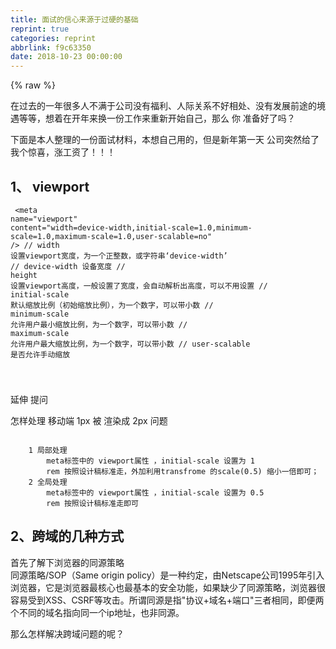 ```yaml
---
title: 面试的信心来源于过硬的基础
reprint: true
categories: reprint
abbrlink: f9c63350
date: 2018-10-23 00:00:00
---
```


{% raw %}

                    
<p>在过去的一年很多人不满于公司没有福利、人际关系不好相处、没有发展前途的境遇等等，想着在开年来换一份工作来重新开始自己，那么 你 准备好了吗？</p>
<p>下面是本人整理的一份面试材料，本想自己用的，但是新年第一天 公司突然给了我个惊喜，涨工资了！！！</p>
<h2 id="articleHeader0">1、 viewport</h2>
<div class="widget-codetool" style="display:none;">
      <div class="widget-codetool--inner">
      <span class="selectCode code-tool" data-toggle="tooltip" data-placement="top" title="" data-original-title="全选"></span>
      <span type="button" class="copyCode code-tool" data-toggle="tooltip" data-placement="top" data-clipboard-text="    <meta name=&quot;viewport&quot; content=&quot;width=device-width,initial-scale=1.0,minimum-scale=1.0,maximum-scale=1.0,user-scalable=no&quot; />
    // width    设置viewport宽度，为一个正整数，或字符串‘device-width’
    // device-width  设备宽度
    // height   设置viewport高度，一般设置了宽度，会自动解析出高度，可以不用设置
    // initial-scale    默认缩放比例（初始缩放比例），为一个数字，可以带小数
    // minimum-scale    允许用户最小缩放比例，为一个数字，可以带小数
    // maximum-scale    允许用户最大缩放比例，为一个数字，可以带小数
    // user-scalable    是否允许手动缩放

" title="" data-original-title="复制"></span>
      <span type="button" class="saveToNote code-tool" data-toggle="tooltip" data-placement="top" title="" data-original-title="放进笔记"></span>
      </div>
      </div><pre class="hljs maxima"><code>    &lt;meta name=<span class="hljs-string">"viewport"</span> <span class="hljs-built_in">content</span>=<span class="hljs-string">"width=device-width,initial-scale=1.0,minimum-scale=1.0,maximum-scale=1.0,user-scalable=no"</span> /&gt;
    // <span class="hljs-built_in">width</span>    设置viewport宽度，为一个正整数，或字符串‘device-<span class="hljs-built_in">width</span>’
    // device-<span class="hljs-built_in">width</span>  设备宽度
    // <span class="hljs-built_in">height</span>   设置viewport高度，一般设置了宽度，会自动解析出高度，可以不用设置
    // initial-<span class="hljs-built_in">scale</span>    默认缩放比例（初始缩放比例），为一个数字，可以带小数
    // minimum-<span class="hljs-built_in">scale</span>    允许用户最小缩放比例，为一个数字，可以带小数
    // maximum-<span class="hljs-built_in">scale</span>    允许用户最大缩放比例，为一个数字，可以带小数
    // user-scalable    是否允许手动缩放

</code></pre>
<p>延伸 提问</p>
<p>怎样处理 移动端 1px 被 渲染成 2px 问题</p>
<div class="widget-codetool" style="display:none;">
      <div class="widget-codetool--inner">
      <span class="selectCode code-tool" data-toggle="tooltip" data-placement="top" title="" data-original-title="全选"></span>
      <span type="button" class="copyCode code-tool" data-toggle="tooltip" data-placement="top" data-clipboard-text="
    1 局部处理
        meta标签中的 viewport属性 ，initial-scale 设置为 1 
        rem 按照设计稿标准走，外加利用transfrome 的scale(0.5) 缩小一倍即可；
    2 全局处理
        meta标签中的 viewport属性 ，initial-scale 设置为 0.5
        rem 按照设计稿标准走即可" title="" data-original-title="复制"></span>
      <span type="button" class="saveToNote code-tool" data-toggle="tooltip" data-placement="top" title="" data-original-title="放进笔记"></span>
      </div>
      </div><pre class="hljs dos"><code>
    <span class="hljs-number">1</span> 局部处理
        meta标签中的 viewport属性 ，initial-scale 设置为 <span class="hljs-number">1</span> 
<span class="hljs-comment">        rem 按照设计稿标准走，外加利用transfrome 的scale(0.5) 缩小一倍即可；</span>
    <span class="hljs-number">2</span> 全局处理
        meta标签中的 viewport属性 ，initial-scale 设置为 <span class="hljs-number">0</span>.<span class="hljs-number">5</span>
<span class="hljs-comment">        rem 按照设计稿标准走即可</span></code></pre>
<h2 id="articleHeader1">2、跨域的几种方式</h2>
<p>首先了解下浏览器的同源策略<br>   同源策略/SOP（Same origin policy）是一种约定，由Netscape公司1995年引入浏览器，它是浏览器最核心也最基本的安全功能，如果缺少了同源策略，浏览器很容易受到XSS、CSRF等攻击。所谓同源是指"协议+域名+端口"三者相同，即便两个不同的域名指向同一个ip地址，也非同源。</p>
<p>那么怎样解决跨域问题的呢？</p>
<div class="widget-codetool" style="display:none;">
      <div class="widget-codetool--inner">
      <span class="selectCode code-tool" data-toggle="tooltip" data-placement="top" title="" data-original-title="全选"></span>
      <span type="button" class="copyCode code-tool" data-toggle="tooltip" data-placement="top" data-clipboard-text="    1 通过jsonp跨域
        1.）原生实现：
         <script>
            var script = document.createElement('script');
            script.type = 'text/javascript';
        
            // 传参并指定回调执行函数为onBack
            script.src = 'http://www.....:8080/login?user=admin&amp;callback=onBack';
            document.head.appendChild(script);
        
            // 回调执行函数
            function onBack(res) {
                alert(JSON.stringify(res));
            }
         </script>
    2、 document.domain + iframe跨域  
        此方案仅限主域相同，子域不同的跨域应用场景。
        1.）父窗口：(http://www.domain.com/a.html)

            <iframe id=&quot;iframe&quot; src=&quot;http://child.domain.com/b.html&quot;></iframe>
            <script>
                document.domain = 'domain.com';
                var user = 'admin';
            </script>
            2.）子窗口：(http://child.domain.com/b.html)
            
            <script>
                document.domain = 'domain.com';
                // 获取父窗口中变量
                alert('get js data from parent ---> ' + window.parent.user);
            </script>

        弊端：请看下面渲染加载优化

    3、 nginx代理跨域
    4、 nodejs中间件代理跨域
    5、 后端在头部信息里面设置安全域名
    
    更多跨域的具体内容请看  https://segmentfault.com/a/1190000011145364
    " title="" data-original-title="复制"></span>
      <span type="button" class="saveToNote code-tool" data-toggle="tooltip" data-placement="top" title="" data-original-title="放进笔记"></span>
      </div>
      </div><pre class="hljs xml"><code>    1 通过jsonp跨域
        1.）原生实现：
         <span class="hljs-tag">&lt;<span class="hljs-name">script</span>&gt;</span><span class="javascript">
            <span class="hljs-keyword">var</span> script = <span class="hljs-built_in">document</span>.createElement(<span class="hljs-string">'script'</span>);
            script.type = <span class="hljs-string">'text/javascript'</span>;
        
            <span class="hljs-comment">// 传参并指定回调执行函数为onBack</span>
            script.src = <span class="hljs-string">'http://www.....:8080/login?user=admin&amp;callback=onBack'</span>;
            <span class="hljs-built_in">document</span>.head.appendChild(script);
        
            <span class="hljs-comment">// 回调执行函数</span>
            <span class="hljs-function"><span class="hljs-keyword">function</span> <span class="hljs-title">onBack</span>(<span class="hljs-params">res</span>) </span>{
                alert(<span class="hljs-built_in">JSON</span>.stringify(res));
            }
         </span><span class="hljs-tag">&lt;/<span class="hljs-name">script</span>&gt;</span>
    2、 document.domain + iframe跨域  
        此方案仅限主域相同，子域不同的跨域应用场景。
        1.）父窗口：(http://www.domain.com/a.html)

            <span class="hljs-tag">&lt;<span class="hljs-name">iframe</span> <span class="hljs-attr">id</span>=<span class="hljs-string">"iframe"</span> <span class="hljs-attr">src</span>=<span class="hljs-string">"http://child.domain.com/b.html"</span>&gt;</span><span class="hljs-tag">&lt;/<span class="hljs-name">iframe</span>&gt;</span>
            <span class="hljs-tag">&lt;<span class="hljs-name">script</span>&gt;</span><span class="javascript">
                <span class="hljs-built_in">document</span>.domain = <span class="hljs-string">'domain.com'</span>;
                <span class="hljs-keyword">var</span> user = <span class="hljs-string">'admin'</span>;
            </span><span class="hljs-tag">&lt;/<span class="hljs-name">script</span>&gt;</span>
            2.）子窗口：(http://child.domain.com/b.html)
            
            <span class="hljs-tag">&lt;<span class="hljs-name">script</span>&gt;</span><span class="javascript">
                <span class="hljs-built_in">document</span>.domain = <span class="hljs-string">'domain.com'</span>;
                <span class="hljs-comment">// 获取父窗口中变量</span>
                alert(<span class="hljs-string">'get js data from parent ---&gt; '</span> + <span class="hljs-built_in">window</span>.parent.user);
            </span><span class="hljs-tag">&lt;/<span class="hljs-name">script</span>&gt;</span>

        弊端：请看下面渲染加载优化

    3、 nginx代理跨域
    4、 nodejs中间件代理跨域
    5、 后端在头部信息里面设置安全域名
    
    更多跨域的具体内容请看  https://segmentfault.com/a/1190000011145364
    </code></pre>
<h2 id="articleHeader2">3、 渲染优化</h2>
<div class="widget-codetool" style="display:none;">
      <div class="widget-codetool--inner">
      <span class="selectCode code-tool" data-toggle="tooltip" data-placement="top" title="" data-original-title="全选"></span>
      <span type="button" class="copyCode code-tool" data-toggle="tooltip" data-placement="top" data-clipboard-text="    1.禁止使用iframe（阻塞父文档onload事件）；
        *iframe会阻塞主页面的Onload事件；
        *搜索引擎的检索程序无法解读这种页面，不利于SEO;
        *iframe和主页面共享连接池，而浏览器对相同域的连接有限制，所以会影响页面的并行加载。

        使用iframe之前需要考虑这两个缺点。如果需要使用iframe，最好是通过javascript
        动态给iframe添加src属性值，这样可以绕开以上两个问题。

    2.禁止使用gif图片实现loading效果（降低CPU消耗，提升渲染性能）；
    3、使用CSS3代码代替JS动画（尽可能避免重绘重排以及回流）；
    4、对于一些小图标，可以使用base64位编码，以减少网络请求。但不建议大图使用，比较耗费CPU；
            小图标优势在于：
                1.减少HTTP请求；
                2.避免文件跨域；
                3.修改及时生效；

    5、页面头部的<style></style> 会阻塞页面；（因为 Renderer进程中 JS线程和渲染线程是互斥的）；
    6、页面头部<script</script> 会阻塞页面；（因为 Renderer进程中 JS线程和渲染线程是互斥的）；
    7、页面中空的 href 和 src 会阻塞页面其他资源的加载 (阻塞下载进程)；
    
    8、网页Gzip，CDN托管，data缓存 ，图片服务器；
    9、前端模板 JS+数据，减少由于HTML标签导致的带宽浪费，前端用变量保存AJAX请求结果，每次操作本地变量，不用请求，减少请求次数
    10、用innerHTML代替DOM操作，减少DOM操作次数，优化javascript性能。
    11、当需要设置的样式很多时设置className而不是直接操作style。
    12、少用全局变量、缓存DOM节点查找的结果。减少IO读取操作。
    13、避免使用CSS Expression（css表达式)又称Dynamic properties(动态属性)。
    14、图片预加载，将样式表放在顶部，将脚本放在底部  加上时间戳。

    15、 避免在页面的主体布局中使用table，table要等其中的内容完全下载之后才会显示出来，显示比div+css布局慢。
        对普通的网站有一个统一的思路，就是尽量向前端优化、减少数据库操作、减少磁盘IO。
            向前端优化指的是，在不影响功能和体验的情况下，能在浏览器执行的不要在服务端执行，
            能在缓存服务器上直接返回的不要到应用服务器，程序能直接取得的结果不要到外部取得，
            本机内能取得的数据不要到远程取，内存能取到的不要到磁盘取，缓存中有的不要去数据库查询。
            减少数据库操作指减少更新次数、缓存结果减少查询次数、将数据库执行的操作尽可能的让你的程序完成（例如join查询），
            减少磁盘IO指尽量不使用文件系统作为缓存、减少读写文件次数等。程序优化永远要优化慢的部分，换语言是无法“优化”的。
            " title="" data-original-title="复制"></span>
      <span type="button" class="saveToNote code-tool" data-toggle="tooltip" data-placement="top" title="" data-original-title="放进笔记"></span>
      </div>
      </div><pre class="hljs lsl"><code>    <span class="hljs-number">1.</span>禁止使用iframe（阻塞父文档onload事件）；
        *iframe会阻塞主页面的Onload事件；
        *搜索引擎的检索程序无法解读这种页面，不利于SEO;
        *iframe和主页面共享连接池，而浏览器对相同域的连接有限制，所以会影响页面的并行加载。

        使用iframe之前需要考虑这两个缺点。如果需要使用iframe，最好是通过javascript
        动态给iframe添加src属性值，这样可以绕开以上两个问题。

    <span class="hljs-number">2.</span>禁止使用gif图片实现loading效果（降低CPU消耗，提升渲染性能）；
    <span class="hljs-number">3</span>、使用CSS3代码代替JS动画（尽可能避免重绘重排以及回流）；
    <span class="hljs-number">4</span>、对于一些小图标，可以使用base64位编码，以减少网络请求。但不建议大图使用，比较耗费CPU；
            小图标优势在于：
                <span class="hljs-number">1.</span>减少HTTP请求；
                <span class="hljs-number">2.</span>避免文件跨域；
                <span class="hljs-number">3.</span>修改及时生效；

    <span class="hljs-number">5</span>、页面头部的&lt;style&gt;&lt;/style&gt; 会阻塞页面；（因为 Renderer进程中 JS线程和渲染线程是互斥的）；
    <span class="hljs-number">6</span>、页面头部&lt;script&lt;/script&gt; 会阻塞页面；（因为 Renderer进程中 JS线程和渲染线程是互斥的）；
    <span class="hljs-number">7</span>、页面中空的 href 和 src 会阻塞页面其他资源的加载 (阻塞下载进程)；
    
    <span class="hljs-number">8</span>、网页Gzip，CDN托管，data缓存 ，图片服务器；
    <span class="hljs-number">9</span>、前端模板 JS+数据，减少由于HTML标签导致的带宽浪费，前端用变量保存AJAX请求结果，每次操作本地变量，不用请求，减少请求次数
    <span class="hljs-number">10</span>、用innerHTML代替DOM操作，减少DOM操作次数，优化javascript性能。
    <span class="hljs-number">11</span>、当需要设置的样式很多时设置className而不是直接操作style。
    <span class="hljs-number">12</span>、少用全局变量、缓存DOM节点查找的结果。减少IO读取操作。
    <span class="hljs-number">13</span>、避免使用CSS Expression（css表达式)又称Dynamic properties(动态属性)。
    <span class="hljs-number">14</span>、图片预加载，将样式表放在顶部，将脚本放在底部  加上时间戳。

    <span class="hljs-number">15</span>、 避免在页面的主体布局中使用table，table要等其中的内容完全下载之后才会显示出来，显示比div+css布局慢。
        对普通的网站有一个统一的思路，就是尽量向前端优化、减少数据库操作、减少磁盘IO。
            向前端优化指的是，在不影响功能和体验的情况下，能在浏览器执行的不要在服务端执行，
            能在缓存服务器上直接返回的不要到应用服务器，程序能直接取得的结果不要到外部取得，
            本机内能取得的数据不要到远程取，内存能取到的不要到磁盘取，缓存中有的不要去数据库查询。
            减少数据库操作指减少更新次数、缓存结果减少查询次数、将数据库执行的操作尽可能的让你的程序完成（例如join查询），
            减少磁盘IO指尽量不使用文件系统作为缓存、减少读写文件次数等。程序优化永远要优化慢的部分，换语言是无法“优化”的。
            </code></pre>
<h2 id="articleHeader3">4、事件的各个阶段</h2>
<div class="widget-codetool" style="display:none;">
      <div class="widget-codetool--inner">
      <span class="selectCode code-tool" data-toggle="tooltip" data-placement="top" title="" data-original-title="全选"></span>
      <span type="button" class="copyCode code-tool" data-toggle="tooltip" data-placement="top" data-clipboard-text="1：捕获阶段 ---> 2：目标阶段 ---> 3：冒泡阶段
document   ---> target目标 ----> document

由此，addEventListener的第三个参数设置为true和false的区别已经非常清晰了：

true表示该元素在事件的“捕获阶段”（由外往内传递时）响应事件；

false表示该元素在事件的“冒泡阶段”（由内向外传递时）响应事件。
" title="" data-original-title="复制"></span>
      <span type="button" class="saveToNote code-tool" data-toggle="tooltip" data-placement="top" title="" data-original-title="放进笔记"></span>
      </div>
      </div><pre class="hljs livescript"><code><span class="hljs-number">1</span>：捕获阶段 -<span class="hljs-function">--&gt;</span> <span class="hljs-number">2</span>：目标阶段 -<span class="hljs-function">--&gt;</span> <span class="hljs-number">3</span>：冒泡阶段
<span class="hljs-built_in">document</span>   -<span class="hljs-function">--&gt;</span> target目标 --<span class="hljs-function">--&gt;</span> <span class="hljs-built_in">document</span>

由此，addEventListener的第三个参数设置为<span class="hljs-literal">true</span>和<span class="hljs-literal">false</span>的区别已经非常清晰了：

<span class="hljs-literal">true</span>表示该元素在事件的“捕获阶段”（由外往内传递时）响应事件；

<span class="hljs-literal">false</span>表示该元素在事件的“冒泡阶段”（由内向外传递时）响应事件。
</code></pre>
<h2 id="articleHeader4">5、let var const</h2>
<div class="widget-codetool" style="display:none;">
      <div class="widget-codetool--inner">
      <span class="selectCode code-tool" data-toggle="tooltip" data-placement="top" title="" data-original-title="全选"></span>
      <span type="button" class="copyCode code-tool" data-toggle="tooltip" data-placement="top" data-clipboard-text="let 允许你声明一个作用域被限制在块级中的变量、语句或者表达式
    let绑定不受变量提升的约束，这意味着let声明不会被提升到当前
    该变量处于从块开始到初始化处理的“暂存死区”。

var 声明变量的作用域限制在其声明位置的上下文中，而非声明变量总是全局的
    由于变量声明（以及其他声明）总是在任意代码执行之前处理的，所以在代码中的任意位置声明变量总是等效于在代码开头声明
    
const 声明创建一个值的只读引用 (即指针)
    这里就要介绍下 JS 常用类型 
    String、Number、Boolean、Array、Object、Null、Undefined
    其中基本类型 有 Undefined、Null、Boolean、Number、String，保存在栈中；
    复合类型 有 Array、Object ，保存在堆中；
    
    基本数据当值发生改变时，那么其对应的指针也将发生改变，故造成 const申明基本数据类型时，
    再将其值改变时，将会造成报错， 例如 const a = 3 ; a = 5 时 将会报错；
    但是如果是复合类型时，如果只改变复合类型的其中某个Value项时， 将还是正常使用；
" title="" data-original-title="复制"></span>
      <span type="button" class="saveToNote code-tool" data-toggle="tooltip" data-placement="top" title="" data-original-title="放进笔记"></span>
      </div>
      </div><pre class="hljs javascript"><code><span class="hljs-keyword">let</span> 允许你声明一个作用域被限制在块级中的变量、语句或者表达式
    <span class="hljs-keyword">let</span>绑定不受变量提升的约束，这意味着<span class="hljs-keyword">let</span>声明不会被提升到当前
    该变量处于从块开始到初始化处理的“暂存死区”。

<span class="hljs-keyword">var</span> 声明变量的作用域限制在其声明位置的上下文中，而非声明变量总是全局的
    由于变量声明（以及其他声明）总是在任意代码执行之前处理的，所以在代码中的任意位置声明变量总是等效于在代码开头声明
    
<span class="hljs-keyword">const</span> 声明创建一个值的只读引用 (即指针)
    这里就要介绍下 JS 常用类型 
    <span class="hljs-built_in">String</span>、<span class="hljs-built_in">Number</span>、<span class="hljs-built_in">Boolean</span>、<span class="hljs-built_in">Array</span>、<span class="hljs-built_in">Object</span>、Null、Undefined
    其中基本类型 有 Undefined、Null、<span class="hljs-built_in">Boolean</span>、<span class="hljs-built_in">Number</span>、<span class="hljs-built_in">String</span>，保存在栈中；
    复合类型 有 <span class="hljs-built_in">Array</span>、<span class="hljs-built_in">Object</span> ，保存在堆中；
    
    基本数据当值发生改变时，那么其对应的指针也将发生改变，故造成 <span class="hljs-keyword">const</span>申明基本数据类型时，
    再将其值改变时，将会造成报错， 例如 <span class="hljs-keyword">const</span> a = <span class="hljs-number">3</span> ; a = <span class="hljs-number">5</span> 时 将会报错；
    但是如果是复合类型时，如果只改变复合类型的其中某个Value项时， 将还是正常使用；
</code></pre>
<h2 id="articleHeader5">6、箭头函数</h2>
<div class="widget-codetool" style="display:none;">
      <div class="widget-codetool--inner">
      <span class="selectCode code-tool" data-toggle="tooltip" data-placement="top" title="" data-original-title="全选"></span>
      <span type="button" class="copyCode code-tool" data-toggle="tooltip" data-placement="top" data-clipboard-text="    语法比函数表达式更短，并且不绑定自己的this，arguments，super或 new.target。这些函数表达式最适合用于非方法函数，并且它们不能用作构造函数。
    " title="" data-original-title="复制"></span>
      <span type="button" class="saveToNote code-tool" data-toggle="tooltip" data-placement="top" title="" data-original-title="放进笔记"></span>
      </div>
      </div><pre class="hljs aspectj"><code>    语法比函数表达式更短，并且不绑定自己的<span class="hljs-keyword">this</span>，arguments，<span class="hljs-keyword">super</span>或 <span class="hljs-keyword">new</span>.<span class="hljs-keyword">target</span>。这些函数表达式最适合用于非方法函数，并且它们不能用作构造函数。
    </code></pre>
<h2 id="articleHeader6">7、快速的让一个数组乱序</h2>
<div class="widget-codetool" style="display:none;">
      <div class="widget-codetool--inner">
      <span class="selectCode code-tool" data-toggle="tooltip" data-placement="top" title="" data-original-title="全选"></span>
      <span type="button" class="copyCode code-tool" data-toggle="tooltip" data-placement="top" data-clipboard-text="    var arr = [1,2,3,4,5,6,7,8,9,10];
    arr.sort(function(){
        return Math.random() - 0.5;
    })
    console.log(arr);
" title="" data-original-title="复制"></span>
      <span type="button" class="saveToNote code-tool" data-toggle="tooltip" data-placement="top" title="" data-original-title="放进笔记"></span>
      </div>
      </div><pre class="hljs lsl"><code>    var arr = [<span class="hljs-number">1</span>,<span class="hljs-number">2</span>,<span class="hljs-number">3</span>,<span class="hljs-number">4</span>,<span class="hljs-number">5</span>,<span class="hljs-number">6</span>,<span class="hljs-number">7</span>,<span class="hljs-number">8</span>,<span class="hljs-number">9</span>,<span class="hljs-number">10</span>];
    arr.sort(function(){
        return Math.random() - <span class="hljs-number">0.5</span>;
    })
    console.log(arr);
</code></pre>
<p>此处解释：（语言组织能力不足，请勿吐槽）</p>
<p><span class="img-wrap"><img src="https://static.alili.tech/img/remote/1460000013331110?w=773&amp;h=784" src="https://static.alili.tech/img/remote/1460000013331110?w=773&amp;h=784" alt="" title="" style="cursor: pointer; display: inline;"></span></p>
<div class="widget-codetool" style="display:none;">
      <div class="widget-codetool--inner">
      <span class="selectCode code-tool" data-toggle="tooltip" data-placement="top" title="" data-original-title="全选"></span>
      <span type="button" class="copyCode code-tool" data-toggle="tooltip" data-placement="top" data-clipboard-text="首先： 当return 的值

    小于 0 ，那么 a 会被排列到 b 之前；
    等于 0 ， a 和 b 的相对位置不变；
    大于 0 ， b 会被排列到 a 之前；

这里你会 发现起始 的时候数组是正序排列，每当进行一次排列的时候， 都会先随机一个随机数 
（注意这里的每一次排列 指 每一个红框指一次排列， 共9次排列 ， 一次排列中可能存在多次比较）；

当一次排列的 随机数大于0.5 时 将会进行第二次比较， 当第二次随机数 仍然大于0.5 时 ，
    将会再 进行一次比较， 直到 随机数大于0.5 或者排列到第一位；

当一次排列的 随机数 小于0.5时 当前比较的两项 索引将不会改变 ，继续下一次 的排列；
" title="" data-original-title="复制"></span>
      <span type="button" class="saveToNote code-tool" data-toggle="tooltip" data-placement="top" title="" data-original-title="放进笔记"></span>
      </div>
      </div><pre class="hljs stylus"><code>首先： 当return 的值

    小于 <span class="hljs-number">0</span> ，那么 <span class="hljs-selector-tag">a</span> 会被排列到 <span class="hljs-selector-tag">b</span> 之前；
    等于 <span class="hljs-number">0</span> ， <span class="hljs-selector-tag">a</span> 和 <span class="hljs-selector-tag">b</span> 的相对位置不变；
    大于 <span class="hljs-number">0</span> ， <span class="hljs-selector-tag">b</span> 会被排列到 <span class="hljs-selector-tag">a</span> 之前；

这里你会 发现起始 的时候数组是正序排列，每当进行一次排列的时候， 都会先随机一个随机数 
（注意这里的每一次排列 指 每一个红框指一次排列， 共<span class="hljs-number">9</span>次排列 ， 一次排列中可能存在多次比较）；

当一次排列的 随机数大于<span class="hljs-number">0.5</span> 时 将会进行第二次比较， 当第二次随机数 仍然大于<span class="hljs-number">0.5</span> 时 ，
    将会再 进行一次比较， 直到 随机数大于<span class="hljs-number">0.5</span> 或者排列到第一位；

当一次排列的 随机数 小于<span class="hljs-number">0.5</span>时 当前比较的两项 索引将不会改变 ，继续下一次 的排列；
</code></pre>
<h2 id="articleHeader7">8、字体font-family</h2>
<div class="widget-codetool" style="display:none;">
      <div class="widget-codetool--inner">
      <span class="selectCode code-tool" data-toggle="tooltip" data-placement="top" title="" data-original-title="全选"></span>
      <span type="button" class="copyCode code-tool" data-toggle="tooltip" data-placement="top" data-clipboard-text="    @ 宋体      SimSun
    @ 黑体      SimHei
    @ 微信雅黑   Microsoft Yahei
    @ 微软正黑体 Microsoft JhengHei
    @ 新宋体    NSimSun
    @ 新细明体  MingLiU
    @ 细明体    MingLiU
    @ 标楷体    DFKai-SB
    @ 仿宋     FangSong
    @ 楷体     KaiTi
    @ 仿宋_GB2312  FangSong_GB2312
    @ 楷体_GB2312  KaiTi_GB2312  
    @
    @ 说明：中文字体多数使用宋体、雅黑，英文用Helvetica
    
    body { font-family: Microsoft Yahei,SimSun,Helvetica; } " title="" data-original-title="复制"></span>
      <span type="button" class="saveToNote code-tool" data-toggle="tooltip" data-placement="top" title="" data-original-title="放进笔记"></span>
      </div>
      </div><pre class="hljs python"><code><span class="hljs-meta">    @ 宋体      SimSun</span>
<span class="hljs-meta">    @ 黑体      SimHei</span>
<span class="hljs-meta">    @ 微信雅黑   Microsoft Yahei</span>
<span class="hljs-meta">    @ 微软正黑体 Microsoft JhengHei</span>
<span class="hljs-meta">    @ 新宋体    NSimSun</span>
<span class="hljs-meta">    @ 新细明体  MingLiU</span>
<span class="hljs-meta">    @ 细明体    MingLiU</span>
<span class="hljs-meta">    @ 标楷体    DFKai-SB</span>
<span class="hljs-meta">    @ 仿宋     FangSong</span>
<span class="hljs-meta">    @ 楷体     KaiTi</span>
<span class="hljs-meta">    @ 仿宋_GB2312  FangSong_GB2312</span>
<span class="hljs-meta">    @ 楷体_GB2312  KaiTi_GB2312  </span>
<span class="hljs-meta">    @</span>
<span class="hljs-meta">    @ 说明：中文字体多数使用宋体、雅黑，英文用Helvetica</span>
    
    body { font-family: Microsoft Yahei,SimSun,Helvetica; } </code></pre>
<h2 id="articleHeader8">9、可能用到的meta标签</h2>
<div class="widget-codetool" style="display:none;">
      <div class="widget-codetool--inner">
      <span class="selectCode code-tool" data-toggle="tooltip" data-placement="top" title="" data-original-title="全选"></span>
      <span type="button" class="copyCode code-tool" data-toggle="tooltip" data-placement="top" data-clipboard-text="    
    <!-- 设置缩放 -->
    <meta name=&quot;viewport&quot; content=&quot;width=device-width, initial-scale=1, user-scalable=no, minimal-ui&quot; />
    <!-- 可隐藏地址栏，仅针对IOS的Safari（注：IOS7.0版本以后，safari上已看不到效果） -->
    <meta name=&quot;apple-mobile-web-app-capable&quot; content=&quot;yes&quot; />
    <!-- 仅针对IOS的Safari顶端状态条的样式（可选default/black/black-translucent ） -->
    <meta name=&quot;apple-mobile-web-app-status-bar-style&quot; content=&quot;black&quot; />
    <!-- IOS中禁用将数字识别为电话号码/忽略Android平台中对邮箱地址的识别 -->
    <meta name=&quot;format-detection&quot;content=&quot;telephone=no, email=no&quot; />

    其他meta标签
    <!-- 启用360浏览器的极速模式(webkit) -->
    <meta name=&quot;renderer&quot; content=&quot;webkit&quot;>
    <!-- 避免IE使用兼容模式 -->
    <meta http-equiv=&quot;X-UA-Compatible&quot; content=&quot;IE=edge&quot;>
    <!-- 针对手持设备优化，主要是针对一些老的不识别viewport的浏览器，比如黑莓 -->
    <meta name=&quot;HandheldFriendly&quot; content=&quot;true&quot;>
    <!-- 微软的老式浏览器 -->
    <meta name=&quot;MobileOptimized&quot; content=&quot;320&quot;>
    <!-- uc强制竖屏 -->
    <meta name=&quot;screen-orientation&quot; content=&quot;portrait&quot;>
    <!-- QQ强制竖屏 -->
    <meta name=&quot;x5-orientation&quot; content=&quot;portrait&quot;>
    <!-- UC强制全屏 -->
    <meta name=&quot;full-screen&quot; content=&quot;yes&quot;>
    <!-- QQ强制全屏 -->
    <meta name=&quot;x5-fullscreen&quot; content=&quot;true&quot;>
    <!-- UC应用模式 -->
    <meta name=&quot;browsermode&quot; content=&quot;application&quot;>
    <!-- QQ应用模式 -->
    <meta name=&quot;x5-page-mode&quot; content=&quot;app&quot;>
    <!-- windows phone 点击无高光 -->
    <meta name=&quot;msapplication-tap-highlight&quot; content=&quot;no&quot;>
" title="" data-original-title="复制"></span>
      <span type="button" class="saveToNote code-tool" data-toggle="tooltip" data-placement="top" title="" data-original-title="放进笔记"></span>
      </div>
      </div><pre class="hljs xml"><code>    
    <span class="hljs-comment">&lt;!-- 设置缩放 --&gt;</span>
    <span class="hljs-tag">&lt;<span class="hljs-name">meta</span> <span class="hljs-attr">name</span>=<span class="hljs-string">"viewport"</span> <span class="hljs-attr">content</span>=<span class="hljs-string">"width=device-width, initial-scale=1, user-scalable=no, minimal-ui"</span> /&gt;</span>
    <span class="hljs-comment">&lt;!-- 可隐藏地址栏，仅针对IOS的Safari（注：IOS7.0版本以后，safari上已看不到效果） --&gt;</span>
    <span class="hljs-tag">&lt;<span class="hljs-name">meta</span> <span class="hljs-attr">name</span>=<span class="hljs-string">"apple-mobile-web-app-capable"</span> <span class="hljs-attr">content</span>=<span class="hljs-string">"yes"</span> /&gt;</span>
    <span class="hljs-comment">&lt;!-- 仅针对IOS的Safari顶端状态条的样式（可选default/black/black-translucent ） --&gt;</span>
    <span class="hljs-tag">&lt;<span class="hljs-name">meta</span> <span class="hljs-attr">name</span>=<span class="hljs-string">"apple-mobile-web-app-status-bar-style"</span> <span class="hljs-attr">content</span>=<span class="hljs-string">"black"</span> /&gt;</span>
    <span class="hljs-comment">&lt;!-- IOS中禁用将数字识别为电话号码/忽略Android平台中对邮箱地址的识别 --&gt;</span>
    <span class="hljs-tag">&lt;<span class="hljs-name">meta</span> <span class="hljs-attr">name</span>=<span class="hljs-string">"format-detection"</span><span class="hljs-attr">content</span>=<span class="hljs-string">"telephone=no, email=no"</span> /&gt;</span>

    其他meta标签
    <span class="hljs-comment">&lt;!-- 启用360浏览器的极速模式(webkit) --&gt;</span>
    <span class="hljs-tag">&lt;<span class="hljs-name">meta</span> <span class="hljs-attr">name</span>=<span class="hljs-string">"renderer"</span> <span class="hljs-attr">content</span>=<span class="hljs-string">"webkit"</span>&gt;</span>
    <span class="hljs-comment">&lt;!-- 避免IE使用兼容模式 --&gt;</span>
    <span class="hljs-tag">&lt;<span class="hljs-name">meta</span> <span class="hljs-attr">http-equiv</span>=<span class="hljs-string">"X-UA-Compatible"</span> <span class="hljs-attr">content</span>=<span class="hljs-string">"IE=edge"</span>&gt;</span>
    <span class="hljs-comment">&lt;!-- 针对手持设备优化，主要是针对一些老的不识别viewport的浏览器，比如黑莓 --&gt;</span>
    <span class="hljs-tag">&lt;<span class="hljs-name">meta</span> <span class="hljs-attr">name</span>=<span class="hljs-string">"HandheldFriendly"</span> <span class="hljs-attr">content</span>=<span class="hljs-string">"true"</span>&gt;</span>
    <span class="hljs-comment">&lt;!-- 微软的老式浏览器 --&gt;</span>
    <span class="hljs-tag">&lt;<span class="hljs-name">meta</span> <span class="hljs-attr">name</span>=<span class="hljs-string">"MobileOptimized"</span> <span class="hljs-attr">content</span>=<span class="hljs-string">"320"</span>&gt;</span>
    <span class="hljs-comment">&lt;!-- uc强制竖屏 --&gt;</span>
    <span class="hljs-tag">&lt;<span class="hljs-name">meta</span> <span class="hljs-attr">name</span>=<span class="hljs-string">"screen-orientation"</span> <span class="hljs-attr">content</span>=<span class="hljs-string">"portrait"</span>&gt;</span>
    <span class="hljs-comment">&lt;!-- QQ强制竖屏 --&gt;</span>
    <span class="hljs-tag">&lt;<span class="hljs-name">meta</span> <span class="hljs-attr">name</span>=<span class="hljs-string">"x5-orientation"</span> <span class="hljs-attr">content</span>=<span class="hljs-string">"portrait"</span>&gt;</span>
    <span class="hljs-comment">&lt;!-- UC强制全屏 --&gt;</span>
    <span class="hljs-tag">&lt;<span class="hljs-name">meta</span> <span class="hljs-attr">name</span>=<span class="hljs-string">"full-screen"</span> <span class="hljs-attr">content</span>=<span class="hljs-string">"yes"</span>&gt;</span>
    <span class="hljs-comment">&lt;!-- QQ强制全屏 --&gt;</span>
    <span class="hljs-tag">&lt;<span class="hljs-name">meta</span> <span class="hljs-attr">name</span>=<span class="hljs-string">"x5-fullscreen"</span> <span class="hljs-attr">content</span>=<span class="hljs-string">"true"</span>&gt;</span>
    <span class="hljs-comment">&lt;!-- UC应用模式 --&gt;</span>
    <span class="hljs-tag">&lt;<span class="hljs-name">meta</span> <span class="hljs-attr">name</span>=<span class="hljs-string">"browsermode"</span> <span class="hljs-attr">content</span>=<span class="hljs-string">"application"</span>&gt;</span>
    <span class="hljs-comment">&lt;!-- QQ应用模式 --&gt;</span>
    <span class="hljs-tag">&lt;<span class="hljs-name">meta</span> <span class="hljs-attr">name</span>=<span class="hljs-string">"x5-page-mode"</span> <span class="hljs-attr">content</span>=<span class="hljs-string">"app"</span>&gt;</span>
    <span class="hljs-comment">&lt;!-- windows phone 点击无高光 --&gt;</span>
    <span class="hljs-tag">&lt;<span class="hljs-name">meta</span> <span class="hljs-attr">name</span>=<span class="hljs-string">"msapplication-tap-highlight"</span> <span class="hljs-attr">content</span>=<span class="hljs-string">"no"</span>&gt;</span>
</code></pre>
<h2 id="articleHeader9">10、消除transition闪屏</h2>
<div class="widget-codetool" style="display:none;">
      <div class="widget-codetool--inner">
      <span class="selectCode code-tool" data-toggle="tooltip" data-placement="top" title="" data-original-title="全选"></span>
      <span type="button" class="copyCode code-tool" data-toggle="tooltip" data-placement="top" data-clipboard-text="    .css {
        -webkit-transform-style: preserve-3d;
        -webkit-backface-visibility: hidden;
        -webkit-perspective: 1000;
    }
    过渡动画（在没有启动硬件加速的情况下）会出现抖动的现象， 以上的 解决方案只是改变 视角 来启动硬件加速的一种方式；
    启动硬件加速的 另外一种方式： 
        .css {
            -webkit-transform: translate3d(0,0,0);
            -moz-transform: translate3d(0,0,0);
            -ms-transform: translate3d(0,0,0);
            transform: translate3d(0,0,0);
        }
    
    启动硬件加速
    最常用的方式：translate3d、translateZ、transform

    opacity属性/过渡动画（需要动画执行的过程中才会创建合成层，动画没有开始或结束后元素还会回到之前的状态）

    will-chang属性（这个比较偏僻），一般配合opacity与translate使用（而且经测试，除了上述可以引发硬件加速的属性外，
    其它属性并不会变成复合层），

    弊端： 硬件加速会导致 CPU性能占用量过大，电池电量消耗加大 ；因此 尽量避免泛滥使用硬件加速。

" title="" data-original-title="复制"></span>
      <span type="button" class="saveToNote code-tool" data-toggle="tooltip" data-placement="top" title="" data-original-title="放进笔记"></span>
      </div>
      </div><pre class="hljs stylus"><code>    <span class="hljs-selector-class">.css</span> {
        -webkit-<span class="hljs-attribute">transform-style</span>: preserve-<span class="hljs-number">3</span>d;
        -webkit-<span class="hljs-attribute">backface-visibility</span>: hidden;
        -webkit-<span class="hljs-attribute">perspective</span>: <span class="hljs-number">1000</span>;
    }
    过渡动画（在没有启动硬件加速的情况下）会出现抖动的现象， 以上的 解决方案只是改变 视角 来启动硬件加速的一种方式；
    启动硬件加速的 另外一种方式： 
        <span class="hljs-selector-class">.css</span> {
            -webkit-<span class="hljs-attribute">transform</span>: translate3d(<span class="hljs-number">0</span>,<span class="hljs-number">0</span>,<span class="hljs-number">0</span>);
            -moz-<span class="hljs-attribute">transform</span>: translate3d(<span class="hljs-number">0</span>,<span class="hljs-number">0</span>,<span class="hljs-number">0</span>);
            -ms-<span class="hljs-attribute">transform</span>: translate3d(<span class="hljs-number">0</span>,<span class="hljs-number">0</span>,<span class="hljs-number">0</span>);
            <span class="hljs-attribute">transform</span>: translate3d(<span class="hljs-number">0</span>,<span class="hljs-number">0</span>,<span class="hljs-number">0</span>);
        }
    
    启动硬件加速
    最常用的方式：translate3d、translateZ、<span class="hljs-attribute">transform</span>

    <span class="hljs-attribute">opacity</span>属性/过渡动画（需要动画执行的过程中才会创建合成层，动画没有开始或结束后元素还会回到之前的状态）

    will-chang属性（这个比较偏僻），一般配合<span class="hljs-attribute">opacity</span>与translate使用（而且经测试，除了上述可以引发硬件加速的属性外，
    其它属性并不会变成复合层），

    弊端： 硬件加速会导致 CPU性能占用量过大，电池电量消耗加大 ；因此 尽量避免泛滥使用硬件加速。

</code></pre>
<h2 id="articleHeader10">11、android 4.x bug</h2>
<div class="widget-codetool" style="display:none;">
      <div class="widget-codetool--inner">
      <span class="selectCode code-tool" data-toggle="tooltip" data-placement="top" title="" data-original-title="全选"></span>
      <span type="button" class="copyCode code-tool" data-toggle="tooltip" data-placement="top" data-clipboard-text="    1.三星 Galaxy S4中自带浏览器不支持border-radius缩写
    2.同时设置border-radius和背景色的时候，背景色会溢出到圆角以外部分
    3.部分手机(如三星)，a链接支持鼠标:visited事件，也就是说链接访问后文字变为紫色
    4.android无法同时播放多音频audio
    5.oppo 的border-radius 会失效" title="" data-original-title="复制"></span>
      <span type="button" class="saveToNote code-tool" data-toggle="tooltip" data-placement="top" title="" data-original-title="放进笔记"></span>
      </div>
      </div><pre class="hljs stylus"><code>    <span class="hljs-number">1</span>.三星 Galaxy S4中自带浏览器不支持<span class="hljs-attribute">border-radius</span>缩写
    <span class="hljs-number">2</span>.同时设置<span class="hljs-attribute">border-radius</span>和背景色的时候，背景色会溢出到圆角以外部分
    <span class="hljs-number">3</span>.部分手机(如三星)，a链接支持鼠标:visited事件，也就是说链接访问后文字变为紫色
    <span class="hljs-number">4</span>.android无法同时播放多音频<span class="hljs-selector-tag">audio</span>
    <span class="hljs-number">5</span><span class="hljs-selector-class">.oppo</span> 的<span class="hljs-attribute">border-radius</span> 会失效</code></pre>
<h2 id="articleHeader11">12、JS 判断设备来源</h2>
<div class="widget-codetool" style="display:none;">
      <div class="widget-codetool--inner">
      <span class="selectCode code-tool" data-toggle="tooltip" data-placement="top" title="" data-original-title="全选"></span>
      <span type="button" class="copyCode code-tool" data-toggle="tooltip" data-placement="top" data-clipboard-text="    function deviceType(){
        var ua = navigator.userAgent;
        var agent = [&quot;Android&quot;, &quot;iPhone&quot;, &quot;SymbianOS&quot;, &quot;Windows Phone&quot;, &quot;iPad&quot;, &quot;iPod&quot;];    
        for(var i=0; i<len,len = agent.length; i++){
            if(ua.indexOf(agent[i])>0){         
                break;
            }
        }
    }
    deviceType();
    window.addEventListener('resize', function(){
        deviceType();
    })


    微信的 有些不太一样
    function isWeixin(){
        var ua = navigator.userAgent.toLowerCase();
        if(ua.match(/MicroMessenger/i)=='micromessenger'){
            return true;
        }else{
            return false;
        }
    }
" title="" data-original-title="复制"></span>
      <span type="button" class="saveToNote code-tool" data-toggle="tooltip" data-placement="top" title="" data-original-title="放进笔记"></span>
      </div>
      </div><pre class="hljs javascript"><code>    <span class="hljs-function"><span class="hljs-keyword">function</span> <span class="hljs-title">deviceType</span>(<span class="hljs-params"></span>)</span>{
        <span class="hljs-keyword">var</span> ua = navigator.userAgent;
        <span class="hljs-keyword">var</span> agent = [<span class="hljs-string">"Android"</span>, <span class="hljs-string">"iPhone"</span>, <span class="hljs-string">"SymbianOS"</span>, <span class="hljs-string">"Windows Phone"</span>, <span class="hljs-string">"iPad"</span>, <span class="hljs-string">"iPod"</span>];    
        <span class="hljs-keyword">for</span>(<span class="hljs-keyword">var</span> i=<span class="hljs-number">0</span>; i&lt;len,len = agent.length; i++){
            <span class="hljs-keyword">if</span>(ua.indexOf(agent[i])&gt;<span class="hljs-number">0</span>){         
                <span class="hljs-keyword">break</span>;
            }
        }
    }
    deviceType();
    <span class="hljs-built_in">window</span>.addEventListener(<span class="hljs-string">'resize'</span>, <span class="hljs-function"><span class="hljs-keyword">function</span>(<span class="hljs-params"></span>)</span>{
        deviceType();
    })


    微信的 有些不太一样
    <span class="hljs-function"><span class="hljs-keyword">function</span> <span class="hljs-title">isWeixin</span>(<span class="hljs-params"></span>)</span>{
        <span class="hljs-keyword">var</span> ua = navigator.userAgent.toLowerCase();
        <span class="hljs-keyword">if</span>(ua.match(<span class="hljs-regexp">/MicroMessenger/i</span>)==<span class="hljs-string">'micromessenger'</span>){
            <span class="hljs-keyword">return</span> <span class="hljs-literal">true</span>;
        }<span class="hljs-keyword">else</span>{
            <span class="hljs-keyword">return</span> <span class="hljs-literal">false</span>;
        }
    }
</code></pre>
<h2 id="articleHeader12">13、audio元素和video元素在ios和andriod中无法自动播放</h2>
<div class="widget-codetool" style="display:none;">
      <div class="widget-codetool--inner">
      <span class="selectCode code-tool" data-toggle="tooltip" data-placement="top" title="" data-original-title="全选"></span>
      <span type="button" class="copyCode code-tool" data-toggle="tooltip" data-placement="top" data-clipboard-text="    
    原因： 因为各大浏览器都为了节省流量，做出了优化，在用户没有行为动作时（交互）不予许自动播放；

    /音频，写法一
    <audio src=&quot;music/bg.mp3&quot; autoplay loop controls>你的浏览器还不支持哦</audio>
    
    //音频，写法二
    <audio controls=&quot;controls&quot;> 
        <source src=&quot;music/bg.ogg&quot; type=&quot;audio/ogg&quot;></source>
        <source src=&quot;music/bg.mp3&quot; type=&quot;audio/mpeg&quot;></source>
        优先播放音乐bg.ogg，不支持在播放bg.mp3
    </audio>
    
    //JS绑定自动播放（操作window时，播放音乐）
    $(window).one('touchstart', function(){
        music.play();
    })
    
    //微信下兼容处理
    document.addEventListener(&quot;WeixinJSBridgeReady&quot;, function () {
        music.play();
    }, false);
    
    //小结
    //1.audio元素的autoplay属性在IOS及Android上无法使用，在PC端正常；
    //2.audio元素没有设置controls时，在IOS及Android会占据空间大小，而在PC端Chrome是不会占据任何空间；
    //3.注意不要遗漏微信的兼容处理需要引用微信JS；

" title="" data-original-title="复制"></span>
      <span type="button" class="saveToNote code-tool" data-toggle="tooltip" data-placement="top" title="" data-original-title="放进笔记"></span>
      </div>
      </div><pre class="hljs scilab"><code>    
    原因： 因为各大浏览器都为了节省流量，做出了优化，在用户没有行为动作时（交互）不予许自动播放；

    /音频，写法一
    &lt;audio src=<span class="hljs-string">"music/bg.mp3"</span> autoplay loop controls&gt;你的浏览器还不支持哦&lt;/audio&gt;
    
    <span class="hljs-comment">//音频，写法二</span>
    &lt;audio controls=<span class="hljs-string">"controls"</span>&gt; 
        &lt;source src=<span class="hljs-string">"music/bg.ogg"</span> <span class="hljs-built_in">type</span>=<span class="hljs-string">"audio/ogg"</span>&gt;&lt;/source&gt;
        &lt;source src=<span class="hljs-string">"music/bg.mp3"</span> <span class="hljs-built_in">type</span>=<span class="hljs-string">"audio/mpeg"</span>&gt;&lt;/source&gt;
        优先播放音乐bg.ogg，不支持在播放bg.mp3
    &lt;/audio&gt;
    
    <span class="hljs-comment">//JS绑定自动播放（操作window时，播放音乐）</span>
    $(window).one(<span class="hljs-string">'touchstart'</span>, <span class="hljs-function"><span class="hljs-keyword">function</span><span class="hljs-params">()</span>{</span>
        music.play();
    })
    
    <span class="hljs-comment">//微信下兼容处理</span>
    document.addEventListener(<span class="hljs-string">"WeixinJSBridgeReady"</span>, <span class="hljs-function"><span class="hljs-keyword">function</span> <span class="hljs-params">()</span> {</span>
        music.play();
    }, false);
    
    <span class="hljs-comment">//小结</span>
    <span class="hljs-comment">//1.audio元素的autoplay属性在IOS及Android上无法使用，在PC端正常；</span>
    <span class="hljs-comment">//2.audio元素没有设置controls时，在IOS及Android会占据空间大小，而在PC端Chrome是不会占据任何空间；</span>
    <span class="hljs-comment">//3.注意不要遗漏微信的兼容处理需要引用微信JS；</span>

</code></pre>
<h2 id="articleHeader13">14、css实现单行文本溢出显示 ...</h2>
<p>直接上效果：相对于多行文本溢出做处理， 单行要简单多，且更容易理解。</p>
<p><span class="img-wrap"><img src="https://static.alili.tech/img/remote/1460000013331111?w=237&amp;h=56" del-src="https://static.alili.tech/v-5bbf1b3b/global/img/squares.svg" alt="" title="" style="cursor: pointer;"></span></p>
<p><strong>实现方法</strong></p>
<div class="widget-codetool" style="display:none;">
      <div class="widget-codetool--inner">
      <span class="selectCode code-tool" data-toggle="tooltip" data-placement="top" title="" data-original-title="全选"></span>
      <span type="button" class="copyCode code-tool" data-toggle="tooltip" data-placement="top" data-clipboard-text="overflow: hidden;
text-overflow:ellipsis;
white-space: nowrap;
当然还需要加宽度width属来兼容部分浏览。
" title="" data-original-title="复制"></span>
      <span type="button" class="saveToNote code-tool" data-toggle="tooltip" data-placement="top" title="" data-original-title="放进笔记"></span>
      </div>
      </div><pre class="hljs scss"><code><span class="hljs-attribute">overflow</span>: hidden;
<span class="hljs-attribute">text-overflow</span>:ellipsis;
<span class="hljs-attribute">white-space</span>: nowrap;
当然还需要加宽度<span class="hljs-attribute">width</span>属来兼容部分浏览。
</code></pre>
<h2 id="articleHeader14">15、实现多行文本溢出显示...</h2>
<p>效果：</p>
<p><span class="img-wrap"><img src="https://static.alili.tech/img/remote/1460000013331112?w=286&amp;h=136" del-src="https://static.alili.tech/v-5bbf1b3b/global/img/squares.svg" alt="" title="" style="cursor: pointer;"></span></p>
<p><strong>实现方法：</strong></p>
<div class="widget-codetool" style="display:none;">
      <div class="widget-codetool--inner">
      <span class="selectCode code-tool" data-toggle="tooltip" data-placement="top" title="" data-original-title="全选"></span>
      <span type="button" class="copyCode code-tool" data-toggle="tooltip" data-placement="top" data-clipboard-text="display: -webkit-box;
-webkit-box-orient: vertical;
-webkit-line-clamp: 3;
overflow: hidden;
" title="" data-original-title="复制"></span>
      <span type="button" class="saveToNote code-tool" data-toggle="tooltip" data-placement="top" title="" data-original-title="放进笔记"></span>
      </div>
      </div><pre class="hljs scss"><code><span class="hljs-attribute">display</span>: -webkit-box;
-webkit-box-orient: vertical;
-webkit-line-clamp: <span class="hljs-number">3</span>;
<span class="hljs-attribute">overflow</span>: hidden;
</code></pre>
<p><strong>适用范围：</strong></p>
<p>因使用了WebKit的CSS扩展属性，该方法适用于WebKit浏览器及移动端；</p>
<p><strong>注：</strong></p>
<div class="widget-codetool" style="display:none;">
      <div class="widget-codetool--inner">
      <span class="selectCode code-tool" data-toggle="tooltip" data-placement="top" title="" data-original-title="全选"></span>
      <span type="button" class="copyCode code-tool" data-toggle="tooltip" data-placement="top" data-clipboard-text="1、-webkit-line-clamp用来限制在一个块元素显示的文本的行数。 为了实现该效果，它需要组合其他的WebKit属性。常见结合属性：
2、display: -webkit-box; 必须结合的属性 ，将对象作为弹性伸缩盒子模型显示 。
3、-webkit-box-orient 必须结合的属性 ，设置或检索伸缩盒对象的子元素的排列方式 。
" title="" data-original-title="复制"></span>
      <span type="button" class="saveToNote code-tool" data-toggle="tooltip" data-placement="top" title="" data-original-title="放进笔记"></span>
      </div>
      </div><pre class="hljs gauss"><code><span class="hljs-number">1</span>、-webkit-<span class="hljs-keyword">line</span>-clamp用来限制在一个块元素显示的文本的行数。 为了实现该效果，它需要组合其他的WebKit属性。常见结合属性：
<span class="hljs-number">2</span>、display: -webkit-<span class="hljs-built_in">box</span>; 必须结合的属性 ，将对象作为弹性伸缩盒子模型显示 。
<span class="hljs-number">3</span>、-webkit-<span class="hljs-built_in">box</span>-orient 必须结合的属性 ，设置或检索伸缩盒对象的子元素的排列方式 。
</code></pre>
<p>如果你觉着这样还不够美观， 那么就接着往下看：</p>
<p><strong>效果：</strong></p>
<p><span class="img-wrap"><img src="https://static.alili.tech/img/remote/1460000013331113?w=311&amp;h=152" del-src="https://static.alili.tech/v-5bbf1b3b/global/img/squares.svg" alt="" title="" style="cursor: pointer;"></span></p>
<p>这样 是不是你想要的呢？ </p>
<p><strong>实现方法：</strong></p>
<div class="widget-codetool" style="display:none;">
      <div class="widget-codetool--inner">
      <span class="selectCode code-tool" data-toggle="tooltip" data-placement="top" title="" data-original-title="全选"></span>
      <span type="button" class="copyCode code-tool" data-toggle="tooltip" data-placement="top" data-clipboard-text="div {
    position: relative;
    line-height: 20px;
    max-height: 40px;
    overflow: hidden;
}

div:after {
    content: &quot;...&quot;; position: absolute; bottom: 0; right: 0; padding-left: 40px;
    background: -webkit-linear-gradient(left, transparent, #fff 55%);
    background: -o-linear-gradient(right, transparent, #fff 55%);
    background: -moz-linear-gradient(right, transparent, #fff 55%);
    background: linear-gradient(to right, transparent, #fff 55%);
}

不要只顾着吃，要注意胃口，此方法有个弊端 那就是 【未超出行的情况下也会出现省略号】 ，这样会不会很挫！！！ 没办法，只能结合JS 进行优化该方法了。

" title="" data-original-title="复制"></span>
      <span type="button" class="saveToNote code-tool" data-toggle="tooltip" data-placement="top" title="" data-original-title="放进笔记"></span>
      </div>
      </div><pre class="hljs css"><code><span class="hljs-selector-tag">div</span> {
    <span class="hljs-attribute">position</span>: relative;
    <span class="hljs-attribute">line-height</span>: <span class="hljs-number">20px</span>;
    <span class="hljs-attribute">max-height</span>: <span class="hljs-number">40px</span>;
    <span class="hljs-attribute">overflow</span>: hidden;
}

<span class="hljs-selector-tag">div</span><span class="hljs-selector-pseudo">:after</span> {
    <span class="hljs-attribute">content</span>: <span class="hljs-string">"..."</span>; <span class="hljs-attribute">position</span>: absolute; <span class="hljs-attribute">bottom</span>: <span class="hljs-number">0</span>; <span class="hljs-attribute">right</span>: <span class="hljs-number">0</span>; <span class="hljs-attribute">padding-left</span>: <span class="hljs-number">40px</span>;
    <span class="hljs-attribute">background</span>: <span class="hljs-built_in">-webkit-linear-gradient</span>(left, transparent, #fff 55%);
    <span class="hljs-attribute">background</span>: <span class="hljs-built_in">-o-linear-gradient</span>(right, transparent, #fff 55%);
    <span class="hljs-attribute">background</span>: <span class="hljs-built_in">-moz-linear-gradient</span>(right, transparent, #fff 55%);
    <span class="hljs-attribute">background</span>: <span class="hljs-built_in">linear-gradient</span>(to right, transparent, #fff 55%);
}

不要只顾着吃，要注意胃口，此方法有个弊端 那就是 【未超出行的情况下也会出现省略号】 ，这样会不会很挫！！！ 没办法，只能结合<span class="hljs-selector-tag">JS</span> 进行优化该方法了。

</code></pre>
<p><strong>注：</strong></p>
<div class="widget-codetool" style="display:none;">
      <div class="widget-codetool--inner">
      <span class="selectCode code-tool" data-toggle="tooltip" data-placement="top" title="" data-original-title="全选"></span>
      <span type="button" class="copyCode code-tool" data-toggle="tooltip" data-placement="top" data-clipboard-text="
1、将height设置为line-height的整数倍，防止超出的文字露出。
2、给p::after添加渐变背景可避免文字只显示一半。
3、由于ie6-7不显示content内容，所以要添加标签兼容ie6-7（如：<span>…<span/>）；兼容ie8需要将::after替换成:after。
" title="" data-original-title="复制"></span>
      <span type="button" class="saveToNote code-tool" data-toggle="tooltip" data-placement="top" title="" data-original-title="放进笔记"></span>
      </div>
      </div><pre class="hljs livecodeserver"><code>
<span class="hljs-number">1</span>、将height设置为<span class="hljs-built_in">line</span>-height的整数倍，防止超出的文字露出。
<span class="hljs-number">2</span>、给p::<span class="hljs-keyword">after</span>添加渐变背景可避免文字只显示一半。
<span class="hljs-number">3</span>、由于ie6<span class="hljs-number">-7</span>不显示content内容，所以要添加标签兼容ie6<span class="hljs-number">-7</span>（如：&lt;span&gt;…&lt;span/&gt;）；兼容ie8需要将::<span class="hljs-keyword">after</span>替换成:<span class="hljs-keyword">after</span>。
</code></pre>
<h2 id="articleHeader15">16、让图文不可复制</h2>
<p>这点应该大家 都很熟悉了， 某些时候【你懂的】为了快捷搜索答案，可是打死也不让你复制</p>
<div class="widget-codetool" style="display:none;">
      <div class="widget-codetool--inner">
      <span class="selectCode code-tool" data-toggle="tooltip" data-placement="top" title="" data-original-title="全选"></span>
      <span type="button" class="copyCode code-tool" data-toggle="tooltip" data-placement="top" data-clipboard-text="-webkit-user-select: none; 
-ms-user-select: none;
-moz-user-select: none;
-khtml-user-select: none;
user-select: none;
" title="" data-original-title="复制"></span>
      <span type="button" class="saveToNote code-tool" data-toggle="tooltip" data-placement="top" title="" data-original-title="放进笔记"></span>
      </div>
      </div><pre class="hljs sql"><code>-webkit-user-<span class="hljs-keyword">select</span>: <span class="hljs-keyword">none</span>; 
-ms-user-<span class="hljs-keyword">select</span>: <span class="hljs-keyword">none</span>;
-moz-user-<span class="hljs-keyword">select</span>: <span class="hljs-keyword">none</span>;
-khtml-user-<span class="hljs-keyword">select</span>: <span class="hljs-keyword">none</span>;
user-<span class="hljs-keyword">select</span>: <span class="hljs-keyword">none</span>;
</code></pre>
<p>那有些网页为了尊重原创，复制的文本 都会被加上一段来源说明，是如何做到的呢？问的好！ 等的就是你这个问题 -_- 。</p>
<p><strong>大致思路：</strong></p>
<div class="widget-codetool" style="display:none;">
      <div class="widget-codetool--inner">
      <span class="selectCode code-tool" data-toggle="tooltip" data-placement="top" title="" data-original-title="全选"></span>
      <span type="button" class="copyCode code-tool" data-toggle="tooltip" data-placement="top" data-clipboard-text="
1、答案区域监听copy事件，并阻止这个事件的默认行为。
2、获取选中的内容（window.getSelection()）加上版权信息，然后设置到剪切板（clipboarddata.setData()）。

" title="" data-original-title="复制"></span>
      <span type="button" class="saveToNote code-tool" data-toggle="tooltip" data-placement="top" title="" data-original-title="放进笔记"></span>
      </div>
      </div><pre class="hljs dockerfile"><code>
<span class="hljs-number">1</span>、答案区域监听<span class="hljs-keyword">copy</span><span class="bash">事件，并阻止这个事件的默认行为。
</span><span class="hljs-number">2</span>、获取选中的内容（window.getSelection()）加上版权信息，然后设置到剪切板（clipboarddata.setData()）。

</code></pre>
<h2 id="articleHeader16">17、盒子垂直水平居中</h2>
<p>这个问题好像面试必问的吔！反正我是必问的，哈哈！！！ 其实无关多少种实现思路，只要你能实现就可以！</p>
<p><strong>提供4种方法</strong></p>
<div class="widget-codetool" style="display:none;">
      <div class="widget-codetool--inner">
      <span class="selectCode code-tool" data-toggle="tooltip" data-placement="top" title="" data-original-title="全选"></span>
      <span type="button" class="copyCode code-tool" data-toggle="tooltip" data-placement="top" data-clipboard-text="1、定位 盒子宽高已知， position: absolute; left: 50%; top: 50%; margin-left:-自身一半宽度; margin-top: -自身一半高度;

2、table-cell布局 父级 display: table-cell; vertical-align: middle;  子级 margin: 0 auto;

3、定位 + transform ; 适用于 子盒子 宽高不定时； （这里是本人常用方法）
    
    position: relative / absolute;
    /*top和left偏移各为50%*/
       top: 50%;
       left: 50%;
    /*translate(-50%,-50%) 偏移自身的宽和高的-50%*/
    transform: translate(-50%, -50%); 注意这里启动了3D硬件加速哦 会增加耗电量的 （至于何是3D加速 请看浏览器进程与线程篇）

4、flex 布局
    父级： 
        /*flex 布局*/
        display: flex;
        /*实现垂直居中*/
        align-items: center;
        /*实现水平居中*/
        justify-content: center;

再加一种水平方向上居中 ：margin-left : 50% ; transform: translateX(-50%);
" title="" data-original-title="复制"></span>
      <span type="button" class="saveToNote code-tool" data-toggle="tooltip" data-placement="top" title="" data-original-title="放进笔记"></span>
      </div>
      </div><pre class="hljs scss"><code>1、定位 盒子宽高已知， <span class="hljs-attribute">position</span>: absolute; <span class="hljs-attribute">left</span>: <span class="hljs-number">50%</span>; <span class="hljs-attribute">top</span>: <span class="hljs-number">50%</span>; <span class="hljs-attribute">margin-left</span>:-自身一半宽度; <span class="hljs-attribute">margin-top</span>: -自身一半高度;

2、<span class="hljs-selector-tag">table</span>-cell布局 父级 <span class="hljs-attribute">display</span>: table-cell; <span class="hljs-attribute">vertical-align</span>: middle;  子级 <span class="hljs-attribute">margin</span>: <span class="hljs-number">0</span> auto;

3、定位 + <span class="hljs-attribute">transform</span> ; 适用于 子盒子 宽高不定时； （这里是本人常用方法）
    
    <span class="hljs-attribute">position</span>: relative / absolute;
    <span class="hljs-comment">/*top和left偏移各为50%*/</span>
       <span class="hljs-attribute">top</span>: <span class="hljs-number">50%</span>;
       <span class="hljs-attribute">left</span>: <span class="hljs-number">50%</span>;
    <span class="hljs-comment">/*translate(-50%,-50%) 偏移自身的宽和高的-50%*/</span>
    <span class="hljs-attribute">transform</span>: translate(-<span class="hljs-number">50%</span>, -<span class="hljs-number">50%</span>); 注意这里启动了3D硬件加速哦 会增加耗电量的 （至于何是3D加速 请看浏览器进程与线程篇）

4、<span class="hljs-attribute">flex</span> 布局
    父级： 
        <span class="hljs-comment">/*flex 布局*/</span>
        <span class="hljs-attribute">display</span>: flex;
        <span class="hljs-comment">/*实现垂直居中*/</span>
        <span class="hljs-attribute">align-items</span>: center;
        <span class="hljs-comment">/*实现水平居中*/</span>
        <span class="hljs-attribute">justify-content</span>: center;

再加一种水平方向上居中 ：<span class="hljs-attribute">margin-left</span> : <span class="hljs-number">50%</span> ; <span class="hljs-attribute">transform</span>: translateX(-<span class="hljs-number">50%</span>);
</code></pre>
<h2 id="articleHeader17">18、改变placeholder的字体颜色大小</h2>
<p>其实这个方法也就在PC端可以，真机上屁用都没有，当时我就哭了。 但 还是贴出来吧</p>
<div class="widget-codetool" style="display:none;">
      <div class="widget-codetool--inner">
      <span class="selectCode code-tool" data-toggle="tooltip" data-placement="top" title="" data-original-title="全选"></span>
      <span type="button" class="copyCode code-tool" data-toggle="tooltip" data-placement="top" data-clipboard-text="input::-webkit-input-placeholder { 
    /* WebKit browsers */ 
    font-size:14px;
    color: #333;
} 
input::-moz-placeholder { 
    /* Mozilla Firefox 19+ */ 
    font-size:14px;
    color: #333;
} 
input:-ms-input-placeholder { 
    /* Internet Explorer 10+ */ 
    font-size:14px;
    color: #333;
}
" title="" data-original-title="复制"></span>
      <span type="button" class="saveToNote code-tool" data-toggle="tooltip" data-placement="top" title="" data-original-title="放进笔记"></span>
      </div>
      </div><pre class="hljs css"><code><span class="hljs-selector-tag">input</span><span class="hljs-selector-pseudo">::-webkit-input-placeholder</span> { 
    <span class="hljs-comment">/* WebKit browsers */</span> 
    <span class="hljs-attribute">font-size</span>:<span class="hljs-number">14px</span>;
    <span class="hljs-attribute">color</span>: <span class="hljs-number">#333</span>;
} 
<span class="hljs-selector-tag">input</span><span class="hljs-selector-pseudo">::-moz-placeholder</span> { 
    <span class="hljs-comment">/* Mozilla Firefox 19+ */</span> 
    <span class="hljs-attribute">font-size</span>:<span class="hljs-number">14px</span>;
    <span class="hljs-attribute">color</span>: <span class="hljs-number">#333</span>;
} 
<span class="hljs-selector-tag">input</span><span class="hljs-selector-pseudo">:-ms-input-placeholder</span> { 
    <span class="hljs-comment">/* Internet Explorer 10+ */</span> 
    <span class="hljs-attribute">font-size</span>:<span class="hljs-number">14px</span>;
    <span class="hljs-attribute">color</span>: <span class="hljs-number">#333</span>;
}
</code></pre>
<h2 id="articleHeader18">19、最快捷的数组求最大值</h2>
<div class="widget-codetool" style="display:none;">
      <div class="widget-codetool--inner">
      <span class="selectCode code-tool" data-toggle="tooltip" data-placement="top" title="" data-original-title="全选"></span>
      <span type="button" class="copyCode code-tool" data-toggle="tooltip" data-placement="top" data-clipboard-text="    var arr = [ 1,5,1,7,5,9];
    Math.max(...arr)  // 9 " title="" data-original-title="复制"></span>
      <span type="button" class="saveToNote code-tool" data-toggle="tooltip" data-placement="top" title="" data-original-title="放进笔记"></span>
      </div>
      </div><pre class="hljs lsl"><code>    var arr = [ <span class="hljs-number">1</span>,<span class="hljs-number">5</span>,<span class="hljs-number">1</span>,<span class="hljs-number">7</span>,<span class="hljs-number">5</span>,<span class="hljs-number">9</span>];
    Math.max(...arr)  <span class="hljs-comment">// 9 </span></code></pre>
<h2 id="articleHeader19">20、更短的数组去重写法</h2>
<div class="widget-codetool" style="display:none;">
      <div class="widget-codetool--inner">
      <span class="selectCode code-tool" data-toggle="tooltip" data-placement="top" title="" data-original-title="全选"></span>
      <span type="button" class="copyCode code-tool" data-toggle="tooltip" data-placement="top" data-clipboard-text="    [...new Set([2,&quot;12&quot;,2,12,1,2,1,6,12,13,6])]
    
    // [2, &quot;12&quot;, 12, 1, 6, 13]

" title="" data-original-title="复制"></span>
      <span type="button" class="saveToNote code-tool" data-toggle="tooltip" data-placement="top" title="" data-original-title="放进笔记"></span>
      </div>
      </div><pre class="hljs lsl"><code>    [...new Set([<span class="hljs-number">2</span>,<span class="hljs-string">"12"</span>,<span class="hljs-number">2</span>,<span class="hljs-number">12</span>,<span class="hljs-number">1</span>,<span class="hljs-number">2</span>,<span class="hljs-number">1</span>,<span class="hljs-number">6</span>,<span class="hljs-number">12</span>,<span class="hljs-number">13</span>,<span class="hljs-number">6</span>])]
    
    <span class="hljs-comment">// [2, "12", 12, 1, 6, 13]</span>

</code></pre>
<h2 id="articleHeader20">21、 vue 父子组件嵌套时，组件内部的各个生命周期钩子触发先后顺序</h2>
<p>首先 我们可以把 子组件当做function函数来看待，当父组件 import 子组件的时候， 就当是声明了 并加载了这个函数，<br>在调用的时候才会去执行这个函数（子组件）。那么父子组件中的各个声明周期钩子触发的先后顺序是怎样的呢？<br>如下图：</p>
<p><span class="img-wrap"><img src="https://static.alili.tech/img/remote/1460000013331114?w=969&amp;h=359" del-src="https://static.alili.tech/v-5bbf1b3b/global/img/squares.svg" alt="" title="" style="cursor: pointer;"></span></p>
<p>下图带222 的 是为子组件，所以一次顺序是为 先创建父组件，然后才穿件子组件，当子组件创建完成并且实体dom挂载完成后父组件才挂载完成</p>
<h2 id="articleHeader21">注：资源来源于自己长期收集整理而来，如有和其他网站和论坛相同部分，在此抱歉！</h2>

                
{% endraw %}

# 版权声明
本文仅用于学习、研究和交流目的。转载请注明出处、完整链接以及原作者。
本文资源来源互联网，仅供学习研究使用，版权归该资源的合法拥有者所有，
原作者若认为本站侵犯了您的版权，请联系我们，我们会立即删除！

## 原文链接
[https://segmentfault.com/a/1190000013331105](https://segmentfault.com/a/1190000013331105)

## 原文标题
面试的信心来源于过硬的基础
